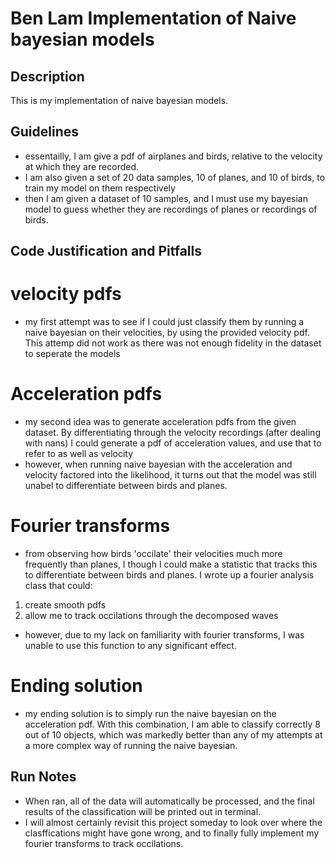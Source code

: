 # Ben Lam Implementation of Naive bayesian models

## Description
This is my implementation of naive bayesian models. 

## Guidelines
- essentailly, I am give a pdf of airplanes and birds, relative to the velocity at which they are recorded. 
- I am also given a set of 20 data samples, 10 of planes, and 10 of birds, to train my model on them respectively
- then I am given a dataset of 10 samples, and I must use my bayesian model to guess whether they are recordings of planes or recordings of birds.

## Code Justification and Pitfalls

# velocity pdfs
- my first attempt was to see if I could just classify them by running a naive bayesian on their velocities, by using the provided velocity pdf. This attemp did not work as there was not enough fidelity in the dataset to seperate the models

# Acceleration pdfs
- my second idea was to generate acceleration pdfs from the given dataset. By differentiating through the velocity recordings (after dealing with nans) I could generate a pdf of acceleration values, and use that to refer to as well as velocity
- however, when running naive bayesian with the acceleration and velocity factored into the likelihood, it turns out that the model was still unabel to differentiate between birds and planes.

# Fourier transforms
- from observing how birds 'occilate' their velocities much more frequently than planes, I though I could make a statistic that tracks this to differentiate between birds and planes. I wrote up a fourier analysis class that could:
1. create smooth pdfs
2. allow me to track occilations through the decomposed waves
- however, due to my lack on familiarity with fourier transforms, I was unable to use this function to any significant effect.

# Ending solution
- my ending solution is to simply run the naive bayesian on the acceleration pdf. With this combination, I am able to classify correctly 8 out of 10 objects, which was markedly better than any of my attempts at a more complex way of running the naive bayesian.


## Run Notes
- When ran, all of the data will automatically be processed, and the final results of the classification will be printed out in terminal.
- I will almost certainly revisit this project someday to look over where the clasffications might have gone wrong, and to finally fully implement my fourier transforms to track occilations.